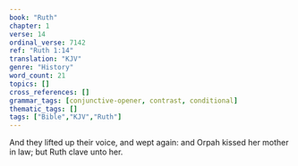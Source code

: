```yaml
---
book: "Ruth"
chapter: 1
verse: 14
ordinal_verse: 7142
ref: "Ruth 1:14"
translation: "KJV"
genre: "History"
word_count: 21
topics: []
cross_references: []
grammar_tags: [conjunctive-opener, contrast, conditional]
thematic_tags: []
tags: ["Bible","KJV","Ruth"]
---
```

And they lifted up their voice, and wept again: and Orpah kissed her mother in law; but Ruth clave unto her.

